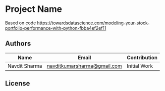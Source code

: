 # Project Name
Based on code 
https://towardsdatascience.com/modeling-your-stock-portfolio-performance-with-python-fbba4ef2ef11

## Authors
| Name | Email | Contribution |
| ---  | ----- | ------------ |
| Navdit Sharma | [navditkumarsharma@gmail.com](mailto://navditkumarsharma@gmail.com) | Initial Work |


## License
